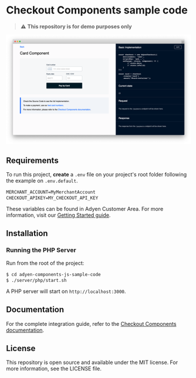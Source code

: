 # Checkout Components sample code

> ⚠️ **This repository is for demo purposes only**

![Adyen Checkout Components Sample Code](screenshot.png)

## Requirements

To run this project, **create** a `.env` file on your project's root folder following the example on `.env.default`.

```
MERCHANT_ACCOUNT=MyMerchantAccount
CHECKOUT_APIKEY=MY_CHECKOUT_API_KEY
```

These variables can be found in Adyen Customer Area. For more information, visit our [Getting Started guide](https://docs.adyen.com/developers/get-started-with-adyen/create-a-test-account).

## Installation

### Running the PHP Server

Run from the root of the project:

```
$ cd adyen-components-js-sample-code
$ ./server/php/start.sh
```

A PHP server will start on `http://localhost:3000`.

## Documentation

For the complete integration guide, refer to the [Checkout Components documentation](https://docs.adyen.com/checkout/components-web/).

## License

This repository is open source and available under the MIT license. For more information, see the LICENSE file.
